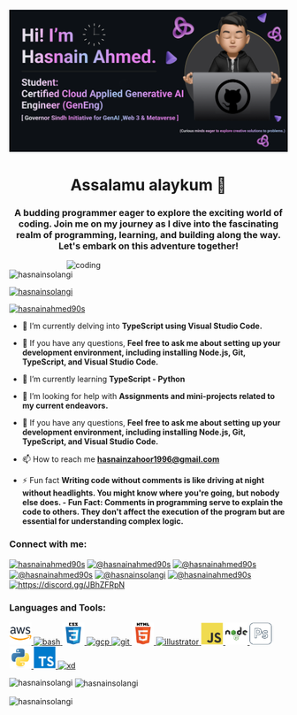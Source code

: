 ![logo](https://github.com/HasnainSolangi/HasnainSolangi/blob/main/Hasnain's%20GH%20Banner.png)
<h1 align="center">Assalamu alaykum 🙏</h1>
<h3 align="center">A budding programmer eager to explore the exciting world of coding. Join me on my journey as I dive into the fascinating realm of programming, learning, and building along the way. Let's embark on this adventure together!</h3>

<img align="right" alt="coding" width="400" src="https://i.pinimg.com/originals/b9/e4/96/b9e4960c1476c78043d499d975f86cdb.gif">

<p align="left"> <img src="https://komarev.com/ghpvc/?username=hasnainsolangi&label=Profile%20views&color=0e75b6&style=flat" alt="hasnainsolangi" /> </p>

<p align="left"> <a href="https://github.com/ryo-ma/github-profile-trophy"><img src="https://github-profile-trophy.vercel.app/?username=hasnainsolangi" alt="hasnainsolangi" /></a> </p>

<p align="left"> <a href="https://twitter.com/hasnainahmed90s" target="blank"><img src="https://img.shields.io/twitter/follow/hasnainahmed90s?logo=twitter&style=for-the-badge" alt="hasnainahmed90s" /></a> </p>

- 🔭 I’m currently delving into **TypeScript using Visual Studio Code.**

- 💬 If you have any questions, **Feel free to ask me about setting up your development environment, including installing Node.js, Git, TypeScript, and Visual Studio Code.**

- 🌱 I’m currently learning **TypeScript - Python**

- 🤝 I’m looking for help with **Assignments and mini-projects related to my current endeavors.**

- 💬 If you have any questions, **Feel free to ask me about setting up your development environment, including installing Node.js, Git, TypeScript, and Visual Studio Code.**

- 📫 How to reach me **hasnainzahoor1996@gmail.com**

- ⚡ Fun fact **Writing code without comments is like driving at night without headlights. You might know where you're going, but nobody else does. - Fun Fact: Comments in programming serve to explain the code to others. They don't affect the execution of the program but are essential for understanding complex logic.**

<h3 align="left">Connect with me:</h3>
<p align="left">
<a href="https://twitter.com/hasnainahmed90s" target="blank"><img align="center" src="https://raw.githubusercontent.com/rahuldkjain/github-profile-readme-generator/master/src/images/icons/Social/twitter.svg" alt="hasnainahmed90s" height="30" width="40" /></a>
<a href="https://linkedin.com/in/@hasnainahmed90s" target="blank"><img align="center" src="https://raw.githubusercontent.com/rahuldkjain/github-profile-readme-generator/master/src/images/icons/Social/linked-in-alt.svg" alt="@hasnainahmed90s" height="30" width="40" /></a>
<a href="https://fb.com/@hasnainahmed90s" target="blank"><img align="center" src="https://raw.githubusercontent.com/rahuldkjain/github-profile-readme-generator/master/src/images/icons/Social/facebook.svg" alt="@hasnainahmed90s" height="30" width="40" /></a>
<a href="https://instagram.com/@hasnainahmed90s" target="blank"><img align="center" src="https://raw.githubusercontent.com/rahuldkjain/github-profile-readme-generator/master/src/images/icons/Social/instagram.svg" alt="@hasnainahmed90s" height="30" width="40" /></a>
<a href="https://medium.com/@hasnainsolangi" target="blank"><img align="center" src="https://raw.githubusercontent.com/rahuldkjain/github-profile-readme-generator/master/src/images/icons/Social/medium.svg" alt="@hasnainsolangi" height="30" width="40" /></a>
<a href="https://www.youtube.com/c/@hasnainahmed90s" target="blank"><img align="center" src="https://raw.githubusercontent.com/rahuldkjain/github-profile-readme-generator/master/src/images/icons/Social/youtube.svg" alt="@hasnainahmed90s" height="30" width="40" /></a>
<a href="https://discord.gg/https://discord.gg/JBhZFRpN" target="blank"><img align="center" src="https://raw.githubusercontent.com/rahuldkjain/github-profile-readme-generator/master/src/images/icons/Social/discord.svg" alt="https://discord.gg/JBhZFRpN" height="30" width="40" /></a>
</p>

<h3 align="left">Languages and Tools:</h3>
<p align="left"> <a href="https://aws.amazon.com" target="_blank" rel="noreferrer"> <img src="https://raw.githubusercontent.com/devicons/devicon/master/icons/amazonwebservices/amazonwebservices-original-wordmark.svg" alt="aws" width="40" height="40"/> </a> <a href="https://www.gnu.org/software/bash/" target="_blank" rel="noreferrer"> <img src="https://www.vectorlogo.zone/logos/gnu_bash/gnu_bash-icon.svg" alt="bash" width="40" height="40"/> </a> <a href="https://www.w3schools.com/css/" target="_blank" rel="noreferrer"> <img src="https://raw.githubusercontent.com/devicons/devicon/master/icons/css3/css3-original-wordmark.svg" alt="css3" width="40" height="40"/> </a> <a href="https://cloud.google.com" target="_blank" rel="noreferrer"> <img src="https://www.vectorlogo.zone/logos/google_cloud/google_cloud-icon.svg" alt="gcp" width="40" height="40"/> </a> <a href="https://git-scm.com/" target="_blank" rel="noreferrer"> <img src="https://www.vectorlogo.zone/logos/git-scm/git-scm-icon.svg" alt="git" width="40" height="40"/> </a> <a href="https://www.w3.org/html/" target="_blank" rel="noreferrer"> <img src="https://raw.githubusercontent.com/devicons/devicon/master/icons/html5/html5-original-wordmark.svg" alt="html5" width="40" height="40"/> </a> <a href="https://www.adobe.com/in/products/illustrator.html" target="_blank" rel="noreferrer"> <img src="https://www.vectorlogo.zone/logos/adobe_illustrator/adobe_illustrator-icon.svg" alt="illustrator" width="40" height="40"/> </a> <a href="https://developer.mozilla.org/en-US/docs/Web/JavaScript" target="_blank" rel="noreferrer"> <img src="https://raw.githubusercontent.com/devicons/devicon/master/icons/javascript/javascript-original.svg" alt="javascript" width="40" height="40"/> </a> <a href="https://nodejs.org" target="_blank" rel="noreferrer"> <img src="https://raw.githubusercontent.com/devicons/devicon/master/icons/nodejs/nodejs-original-wordmark.svg" alt="nodejs" width="40" height="40"/> </a> <a href="https://www.photoshop.com/en" target="_blank" rel="noreferrer"> <img src="https://raw.githubusercontent.com/devicons/devicon/master/icons/photoshop/photoshop-line.svg" alt="photoshop" width="40" height="40"/> </a> <a href="https://www.python.org" target="_blank" rel="noreferrer"> <img src="https://raw.githubusercontent.com/devicons/devicon/master/icons/python/python-original.svg" alt="python" width="40" height="40"/> </a> <a href="https://www.typescriptlang.org/" target="_blank" rel="noreferrer"> <img src="https://raw.githubusercontent.com/devicons/devicon/master/icons/typescript/typescript-original.svg" alt="typescript" width="40" height="40"/> </a> <a href="https://www.adobe.com/products/xd.html" target="_blank" rel="noreferrer"> <img src="https://cdn.worldvectorlogo.com/logos/adobe-xd.svg" alt="xd" width="40" height="40"/> </a> </p>

<p><img align="left" src="https://github-readme-stats.vercel.app/api/top-langs?username=hasnainsolangi&show_icons=true&locale=en&layout=compact" alt="hasnainsolangi" /></p>

<p>&nbsp;<img align="center" src="https://github-readme-stats.vercel.app/api?username=hasnainsolangi&show_icons=true&locale=en" alt="hasnainsolangi" /></p>

<p><img align="center" src="https://github-readme-streak-stats.herokuapp.com/?user=hasnainsolangi&" alt="hasnainsolangi" /></p>
